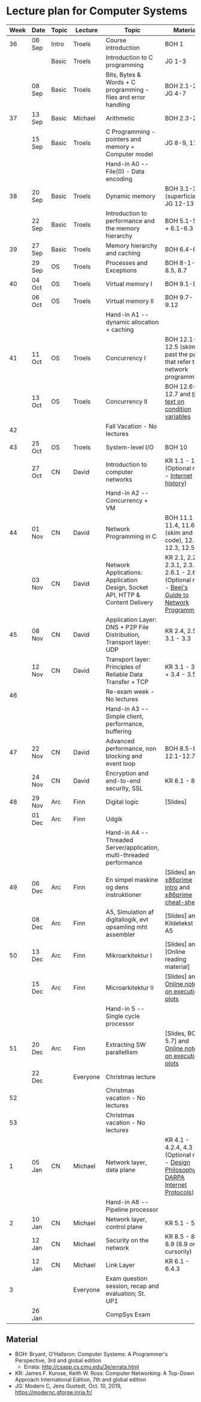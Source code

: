 # Lecture plan for Computer Systems

| Week | Date   | Topic | Lecture  | Topic                                                                         | Material |
| ---- | ----   | ----- | -------  | ------                                                                        | -------- |
| 36   | 06 Sep | Intro | Troels   | Course introduction                                                           | BOH 1    |
|      |        | Basic | Troels   | Introduction to C programming                                                 | JG 1-3   |
|      | 08 Sep | Basic | Troels   | Bits, Bytes & Words + C programming - files and error handling                | BOH 2.1-2.2, JG 4-7 |
| 37   | 13 Sep | Basic | Michael  | Arithmetic                                                                    | BOH 2.3-2.4                                                                                                                                                        |
|      | 15 Sep | Basic | Troels   | C Programming - pointers and memory + Computer model                          | JG 8-9, 11                                                                                                                                                         |
|      |        |       |          | Hand-in A0 -- File(0) - Data encoding                                         |          |
| 38   | 20 Sep | Basic | Troels   | Dynamic memory                                                                | BOH 3.1-3.2 (superficially), JG 12-13
|      | 22 Sep | Basic | Troels   | Introduction to performance and the memory hierarchy                          | BOH 5.1-5.2 + 6.1-6.3                                                                                                                                              |
| 39   | 27 Sep | Basic | Troels   | Memory hierarchy and caching                                                  | BOH 6.4-6.6                                                                                                                                                        |
|      | 29 Sep | OS    | Troels   | Processes and Exceptions                                                      | BOH 8-1-8.5, 8.7                                                                                                                                                     |
| 40   | 04 Oct | OS    | Troels   | Virtual memory I                                                              | BOH 9.1-9.6                                                                                                                                                        |
|      | 06 Oct | OS    | Troels   | Virtual memory II                                                             | BOH 9.7-9.12                                                                                                                                                       |
|      |        |       |          | Hand-in A1 -- dynamic allocation + caching                                    |          |
| 41   | 11 Oct | OS    | Troels   | Concurrency I                                                                 | BOH 12.1-12.5 (skim past the parts that refer to network programming)                                                                                              |
|      | 13 Oct | OS    | Troels   | Concurrency II                                                                | BOH 12.6-12.7 and [this text on condition variables](http://pages.cs.wisc.edu/~remzi/OSTEP/threads-cv.pdf)                                                         |
| 42   |        |       |          | Fall Vacation - No lectures                                                   |          |
| 43   | 25 Oct | OS    | Troels   | System-level I/O                                                              | BOH 10                                                                                                                                                             |
|      | 27 Oct | CN    | David    | Introduction to computer networks                                             | KR 1.1 - 1.6 (Optional read - [Internet history](https://www.internetsociety.org/internet/history-internet/brief-history-internet/))                               |
|      |        |       |          | Hand-in A2 -- Concurrency + VM                                                |                                                                                                                                                                    |
| 44   | 01 Nov | CN    | David    | Network Programming in C                                                      | BOH 11.1 - 11.4, 11.6 (skim and see code), 12.1 - 12.3, 12.5.5                                                                                                     |
|      | 03 Nov | CN    | David    | Network Applications: Application Design, Socket API, HTTP & Content Delivery | KR 2.1, 2.2, 2.3.1, 2.3.2, 2.6.1 - 2.6.3 (Optional read - [Beej's Guide to Network Programming](http://beej.us/guide/bgnet/))                                      |
| 45   | 08 Nov | CN    | David    | Application Layer: DNS + P2P File Distribution, Transport layer: UDP          | KR 2.4, 2.5, 3.1 - 3.3                                                                                                                                             |
|      | 12 Nov | CN    | David    | Transport layer: Principles of Reliable Data Transfer + TCP                   | KR 3.1 - 3.3 + 3.4 - 3.5                                                                                                                                           |
| 46   |        |       |          | Re-exam week - No lectures                                                    |                                                                                                                                                                    |
|      |        |       |          | Hand-in A3  -- Simple client, performance, buffering                          |                                                                                                                                                         |
| 47   | 22 Nov | CN    | David    | Advanced performance, non blocking and event loop                             | BOH 8.5-8.7, 12.1-12.7         |
|      | 24 Nov | CN    | David    | Encryption and end-to-end security, SSL                                       | KR 8.1 - 8.6                                                                                                                                                       |
| 48   | 29 Nov | Arc   | Finn     | Digital logic                                                                 | [Slides]                                                                                                                                                           |
|      | 01 Dec | Arc   | Finn     | Udgik                                                                         |  |
|      |        |       |          | Hand-in A4 -- Threaded Server/application, multi-threaded performance         |                                                                                                                                                                    |
| 49   | 06 Dec | Arc   | Finn     | En simpel maskine og dens instruktioner                                       | [Slides] and [x86prime intro](https://x86prime.github.io/x86prime/) and [x86prime cheat-sheet](https://github.com/finnschiermer/x86prime/blob/master/encoding.txt) |
|      | 08 Dec | Arc   | Finn     | A5, Simulation af digitallogik, evt opsamling mht assembler                   | [Slides] and Kildetekst til A5
| 50   | 13 Dec | Arc   | Finn     | Mikroarkitektur I                                                             | [Slides] and [Online reading material]                                                                                                                             |
|      | 15 Dec | Arc   | Finn     | Microarkitektur II                                                            | [Slides] and [Online note on execution plots](https://x86prime.github.io/afviklingsplot/)                                                                          |
|      |        |       |          | Hand-in 5 -- Single cycle processor                                           |                                                                                                                                                                    |
| 51   | 20 Dec | Arc   | Finn     | Extracting SW parallellism                                                    | [Slides, BOH 5.7] and [Online note on execution plots](https://x86prime.github.io/afviklingsplot/)                                                                 |
|      | 22 Dec |       | Everyone | Christmas lecture                                                             |                                                                  |
| 52   |        |       |          | Christmas vacation - No lectures                                              |                                                                                                                                                                    |
| 53   |        |       |          | Christmas vacation - No lectures                                              |                                                                                                                                                                    |
| 1    | 05 Jan | CN    | Michael  | Network layer, data plane                                                     | KR 4.1 - 4.2.4, 4.3 (Optional read - [Design Philosophy of DARPA Internet Protocols](http://www.cs.princeton.edu/courses/archive/spr14/cos461/papers/clark88.pdf)) |
|      |        |       |          | Hand-in A6 -- Pipeline processor                                              |                                                                                                                                                                    |
| 2    | 10 Jan | CN    | Michael  | Network layer, control plane                                                  | KR 5.1 - 5.3                                                                                                                                                       |
|      | 12 Jan | CN    | Michael  | Security on the network                                                       | KR 8.5 - 8.6, 8.9 (8.9 only cursorily)                                                                                                                             |
|      | 12 Jan | CN    | Michael  | Link Layer                                                                    | KR 6.1 - 6.4.3                                                                                                                                                     |
| 3    |        |       | Everyone | Exam question session, recap and evaluation; St. UP1                          |                                                                                                                                                                    |
|      | 26 Jan |       |          | CompSys Exam                                                                  |                                                                                                                                                                    |


## Material

 - BOH: Bryant, O'Hallaron: Computer Systems: A Programmer's Perspective, 3rd and global edition
   - Errata: http://csapp.cs.cmu.edu/3e/errata.html
 - KR: James F. Kurose, Keith W. Ross: Computer Networking: A Top-Down Approach International Edition, 7th and global edition
 - JG: Modern C, Jens Gustedt, Oct. 10, 2019, https://modernc.gforge.inria.fr/

